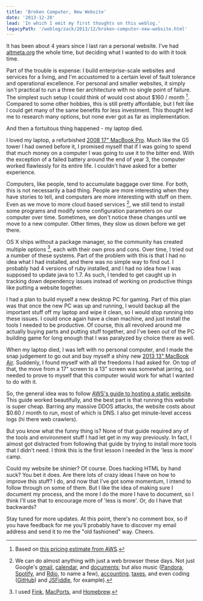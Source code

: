 ```yaml
---
title: 'Broken Computer, New Website'
date: '2013-12-20'
lead: 'In which I emit my first thoughts on this weblog.'
legacyPath: '/weblog/zack/2013/12/broken-computer-new-website.html'
---
```


It has been about 4 years since I last ran a personal website. I've had
[altmeta.org](/) the whole time, but deciding what I wanted to do with it took
time.

Part of the trouble is expense: I build enterprise-scale websites and services
for a living, and I'm accustomed to a certain level of fault tolerance and
operational excellence. For personal and smaller websites, it simply isn't
practical to run a three tier architecture with no single point of failure. The
simplest such setup I could think of would cost about \$160 / month [^1].
Compared to some other hobbies, this is still pretty affordable, but I felt like
I could get many of the same benefits for less investment. This thought led me
to research many options, but none ever got as far as implementation.

And then a fortuitous thing happened - my laptop died.

I loved my laptop, a refurbished [2008 17" MacBook Pro]. Much like the G5 tower
I had owned before it, I promised myself that if I was going to spend that much
money on a computer I was going to use it to the bitter end. With the exception
of a failed battery around the end of year 3, the computer worked flawlessly for
its entire life. I couldn't have asked for a better experience.

[2008 17" macbook pro]: http://support.apple.com/kb/sp4

Computers, like people, tend to accumulate baggage over time. For both, this is
not necessarily a bad thing. People are more interesting when they have stories
to tell, and computers are more interesting with stuff on them. Even as we move
to more cloud based services [^2], we still tend to install some programs and
modify some configuration parameters on our computer over time. Sometimes, we
don't notice these changes until we move to a new computer. Other times, they
slow us down before we get there.

OS X ships without a package manager, so the community has created multiple
options [^3], each with their own pros and cons. Over time, I tried out a number
of these systems. Part of the problem with this is that I had no idea what I had
installed, and there was no simple way to find out. I probably had 4 versions of
ruby installed, and I had no idea how I was supposed to update java to 1.7. As
such, I tended to get caught up in tracking down dependency issues instead of
working on productive things like putting a website together.

I had a plan to build myself a new desktop PC for gaming. Part of this plan was
that once the new PC was up and running, I would backup all the important stuff
off my laptop and wipe it clean, so I would stop running into these issues. I
could once again have a clean machine, and just install the tools I needed to be
productive. Of course, this all revolved around me actually buying parts and
putting stuff together, and I've been out of the PC building game for long
enough that I was paralyzed by choice there as well.

When my laptop died, I was left with no personal computer, and I made the snap
judgement to go out and buy myself a shiny new [2013 13" MacBook Air]. Suddenly,
I found myself with all the freedoms I had asked for. On top of that, the move
from a 17" screen to a 13" screen was somewhat jarring, so I needed to prove to
myself that this computer would work for what I wanted to do with it.

[2013 13" macbook air]: http://support.apple.com/kb/SP678

So, the general idea was to follow [AWS's guide to hosting a static website].
This guide worked beautifully, and the best part is that running this website is
super cheap. Barring any massive DDOS attacks, the website costs about \$0.60 /
month to run, most of which is DNS. I also get minute-level access logs (hi
there web crawlers).

[aws's guide to hosting a static website]: http://docs.aws.amazon.com/gettingstarted/latest/swh/website-hosting-intro.html

But you know what the funny thing is? None of that guide required any of the
tools and environment stuff I had let get in my way previously. In fact, I
almost got distracted from following that guide by trying to install more tools
that I didn't need. I think this is the first lesson I needed in the 'less is
more' camp.

Could my website be shinier? Of course. Does hacking HTML by hand suck? You bet
it does. Are there lots of crazy ideas I have on how to improve this stuff? I
do, and now that I've got some momentum, I intend to follow through on some of
them. But I like the idea of making sure I document my process, and the more I
do the more I have to document, so I think I'll use that to encourage more of
'less is more'. Or, do I have that backwards?

Stay tuned for more updates. At this point, there's no comment box, so if you
have feedback for me you'll probably have to discover my email address and send
it to me the "old fashioned" way. Cheers.

[^1]: Based on [this pricing estimate from AWS].

[this pricing estimate from aws]: http://calculator.s3.amazonaws.com/calc5.html#r=PDX&key=calc-639B51B6-E11B-4714-B162-1D46CF9D2411

[^2]:

    We can do almost anything with just a web browser these days. Not just
    Google's [gmail], [calendar], and [documents]; but also music ([Pandora],
    [Spotify], and [Rdio], to name a few), [accounting], [taxes], and even coding
    ([GitHub]) and [JSFiddle], for example).

[gmail]: https://mail.google.com/
[calendar]: https://calendar.google.com/
[documents]: https://drive.google.com/
[pandora]: https://www.pandora.com/
[spotify]: https://spotify.com/
[rdio]: https://rdio.com/
[accounting]: https://www.mint.com/
[taxes]: https://turbotax.intuit.com/
[github]: https://github.com/
[jsfiddle]: http://jsfiddle.net/

[^3]: I used [Fink], [MacPorts], and [Homebrew].

[fink]: http://www.finkproject.org/
[macports]: https://www.macports.org/
[homebrew]: http://brew.sh/

